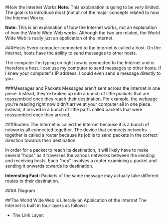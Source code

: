 #How the Internet Works
**Note:** This explanation is going to be *very* limited. The goal is to introduce most (not all) of the major concepts related to how the Internet Works.

**Note:** This is an explanation of how the Internet works, not an explanation of how the World Wide Web works. Although the two are related, the World Wide Web is really just an application of the Internet.

###Hosts
Every computer connected to the Internet is called a host. On the Internet, hosts have the ability to send messages to other hosts.

The computer I'm typing on right now is connected to the Internet and is therefore a host. I can use my computer to send messages to other hosts. If I knew your computer's IP address, I could even send a message directly to you.

###Messages and Packets
Messages aren't sent across the Internet in one piece. Instead, they're broken up into a bunch of little *packets* that are reassembled once they reach their destination. For example, the webpage you're reading right now didn't arrive at your computer all in one piece. Instead, it arrived in a bunch of little parts called packets that were reassembled once they arrived.

###Routers
The Internet is called the Internet because it is a bunch of networks all connected together. The device that connects networks together is called a router because its job is to send packets in the correct direction towards their destination.

In order for a packet to reach its destination, it will likely have to make several "hops" as it traverses the various networks between the sending and receiving hosts. Each "hop" involves a router examining a packet and sending it onwards towards its destination.

**Interesting Fact:** Packets of the same message may actually take different routes to their destination.

###A Diagram


##The World Wide Web is Literally an Application of the Internet
The Internet is built in four layers as follows:

* The Link Layer: 
